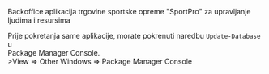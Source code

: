 Backoffice aplikacija trgovine sportske opreme "SportPro" za upravljanje ljudima i resursima

Prije pokretanja same aplikacije, morate pokrenuti naredbu `Update-Database` u <br> Package Manager Console.
<br> >View => Other Windows => Package Manager Console
